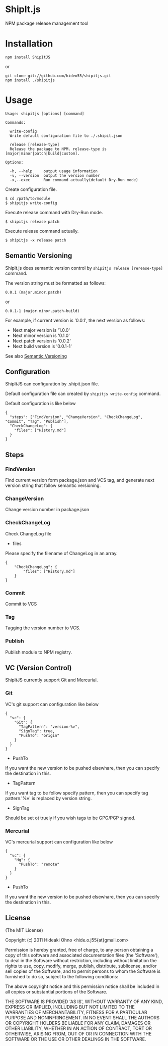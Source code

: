 
# ShipIt.js

  NPM package release management tool

# Installation

    npm install ShipItJS

or

    git clone git://github.com/hideo55/shipitjs.git
    npm install ./shipitjs

# Usage

    Usage: shipitjs [options] [command]
    
    Commands:
    
      write-config 
      Write default configuration file to ./.shipit.json
      
      release [release-type]
      Release the package to NPM. release-type is [major|minor|patch|build|custom].
    
    Options:
    
      -h, --help     output usage information
      -v, --version  output the version number
      -x,--exec      Run command actually(default Dry-Run mode)

Create configuration file.

    $ cd /path/to/module
    $ shipitjs write-config

Execute release command with Dry-Run mode.

    $ shipitjs release patch
    
Execute release command actually.

    $ shipitjs -x release patch

## Semantic Versioning

ShipIt.js does semantic version control by `shipitjs release [rerease-type]` command.

The version string must be formatted as follows:

    0.0.1 (major.minor.patch)

or

    0.0.1-1 (major.minor.patch-build)

For example, if current version is '0.0.1', the next version as follows:

* Next major version is '1.0.0'
* Next minor version is '0.1.0'
* Next patch version is '0.0.2'
* Next build version is '0.0.1-1'

See also [Semantic Versioning](http://semver.org/)

## Configuration

ShipItJS can configuration by .shipit.json file.

Default configuration file can created by `shipitjs write-config` command.

Default configuration is like below

    {
      "steps": ["FindVersion", "ChangeVersion", "CheckChangeLog", "Commit", "Tag", "Publish"],
      "CheckChangeLog": {
        "files": ["History.md"]
      }
    }

## Steps

### FindVersion

Find current version form package.json and VCS tag, and generate next version string that follow semantic versioning.

### ChangeVersion

Change version number in package.json

### CheckChangeLog

Check ChangeLog file 

* files

Please specify the filename of ChangeLog in an array.

    {
    	"CheckChangeLog": {
    		"files": ["History.md"]
    	}
    }

### Commit

Commit to VCS

### Tag

Tagging the version number to VCS.

### Publish

Publish module to NPM registry.

## VC (Version Control)

ShipItJS currently support Git and Mercurial.

### Git

VC's git support can configuration like below

    {
      "vc": {
        "Git": {
          "TagPattern": "version-%v",
          "SignTag": true,
          "PushTo": "origin"
        }
      }
    }

* PushTo

If you want the new version to be pushed elsewhare, then you can specify the destination in this. 

* TagPattern

If you want tag to be follow specify pattern, then you can specify tag pattern.'%v' is replaced by version string.

* SignTag

Should be set ot truely if you wish tags to be GPG/PGP signed.

### Mercurial

VC's mercurial support can configuration like below

    {
      "vc": {
        "Hg": {
          "PushTo": "remote"
        }
      }
    }

* PushTo

If you want the new version to be pushed elsewhare, then you can specify the destination in this. 

## License 

(The MIT License)

Copyright (c) 2011 Hideaki Ohno &lt;hide.o.j55{at}gmail.com&gt;

Permission is hereby granted, free of charge, to any person obtaining
a copy of this software and associated documentation files (the
'Software'), to deal in the Software without restriction, including
without limitation the rights to use, copy, modify, merge, publish,
distribute, sublicense, and/or sell copies of the Software, and to
permit persons to whom the Software is furnished to do so, subject to
the following conditions:

The above copyright notice and this permission notice shall be
included in all copies or substantial portions of the Software.

THE SOFTWARE IS PROVIDED 'AS IS', WITHOUT WARRANTY OF ANY KIND,
EXPRESS OR IMPLIED, INCLUDING BUT NOT LIMITED TO THE WARRANTIES OF
MERCHANTABILITY, FITNESS FOR A PARTICULAR PURPOSE AND NONINFRINGEMENT.
IN NO EVENT SHALL THE AUTHORS OR COPYRIGHT HOLDERS BE LIABLE FOR ANY
CLAIM, DAMAGES OR OTHER LIABILITY, WHETHER IN AN ACTION OF CONTRACT,
TORT OR OTHERWISE, ARISING FROM, OUT OF OR IN CONNECTION WITH THE
SOFTWARE OR THE USE OR OTHER DEALINGS IN THE SOFTWARE.